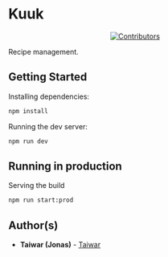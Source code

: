 # Kuuk
<p align="center">
    <a href="https://github.com/Taiwar/OpenComputers-Scripts/contributors">
        <img src="https://img.shields.io/github/contributors/Taiwar/OpenComputers-Scripts" alt="Contributors"/>
    </a>
</p>
Recipe management.

## Getting Started

Installing dependencies:

```bash
npm install
```

Running the dev server:

```bash
npm run dev
```

## Running in production

Serving the build
```bash
npm run start:prod
```

## Author(s)

* **Taiwar (Jonas)** - [Taiwar](https://github.com/Taiwar)
